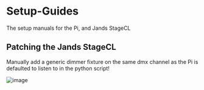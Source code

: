 # Setup-Guides
The setup manuals for the Pi, and Jands StageCL

## Patching the Jands StageCL
Manually add a generic dimmer fixture on the same dmx channel as the Pi is defaulted to listen to in the python script!


![image](https://user-images.githubusercontent.com/119905567/232916003-4be6b7b4-f298-4b21-84b3-03766c4ae03c.png)
